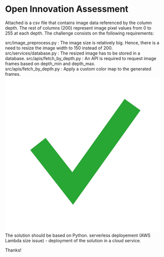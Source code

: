 # Open Innovation Assessment

Attached is a csv file that contains image data referenced by the column depth. The rest of columns (200) represent image pixel values from 0 to 255 at each depth.
The challenge consists on the following requirements:

src/image_preprocess.py    :  The image size is relatively big. Hence, there is a need to resize the image width to 150 instead of 200.
src/services/database.py   :  The resized image has to be stored in a database.
src/apis/fetch_by_depth.py :  An API is required to request image frames based on depth_min and depth_max.  
src/apis/fetch_by_depth.py :  Apply a custom color map to the generated frames.
![img.png](img.png) The solution should be based on Python.
serverless deployement (AWS Lambda size issue) - deployment of the solution in a cloud service.


Thanks!